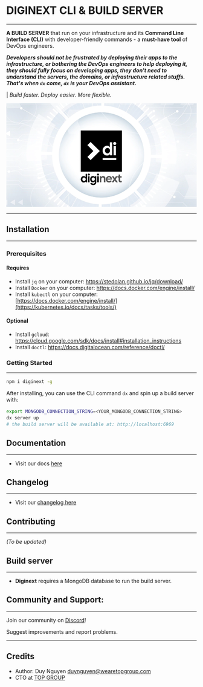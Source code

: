 # DIGINEXT CLI & BUILD SERVER
---

**A BUILD SERVER** that run on your infrastructure and its **Command Line Interface (CLI)** with developer-friendly commands - a **must-have tool** of DevOps engineers. 

***Developers should not be frustrated by deploying their apps to the infrastructure, or bothering the DevOps engineers to help deploying it, they should fully focus on developing apps, they don't need to understand the servers, the domains, or infrastructure related stuffs. That's when `dx` come, `dx` is your DevOps assistant.***

| *Build faster. Deploy easier. More flexible.*

<p align="center">
  <img src="di-banner.png?raw=true" alt="Diginext Build Server & CLI">
</p>

---

## Installation
---

### Prerequisites

#### Requires
-   Install `jq` on your computer: https://stedolan.github.io/jq/download/
-   Install `Docker` on your computer: https://docs.docker.com/engine/install/ 
-   Install `kubectl` on your computer: [https://docs.docker.com/engine/install/](https://kubernetes.io/docs/tasks/tools/)

#### Optional
-   Install `gcloud`: https://cloud.google.com/sdk/docs/install#installation_instructions
-   Install `doctl`: https://docs.digitalocean.com/reference/doctl/


### Getting Started
---

```bash
npm i diginext -g
```

After installing, you can use the CLI command `dx` and spin up a build server with:

```bash
export MONGODB_CONNECTION_STRING=<YOUR_MONGODB_CONNECTION_STRING>
dx server up
# the build server will be available at: http://localhost:6969
```


## Documentation
---
- Visit our docs [here](docs/docs.md)

## Changelog
---
- Visit our [changelog here](CHANGELOG.md)

## Contributing
---

*(To be updated)*


## Build server
---

-   **Diginext** requires a MongoDB database to run the build server.


## Community and Support:
---

Join our community on [Discord]()!

Suggest improvements and report problems.

---

## Credits

- Author: Duy Nguyen <duynguyen@wearetopgroup.com>
- CTO at [TOP GROUP](https://wearetopgroup.com)
